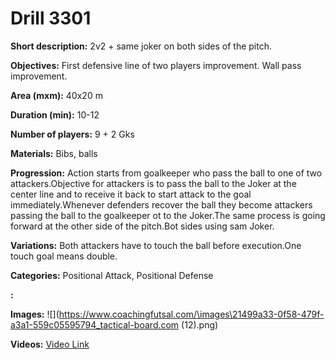 # Drill 3301

**Short description:**
2v2 + same joker on both sides of the pitch.

**Objectives:**
First defensive line of two players improvement. Wall pass improvement.

**Area (mxm):**
40x20 m

**Duration (min):**
10-12

**Number of players:**
9 + 2 Gks

**Materials:**
Bibs, balls

**Progression:**
Action starts from goalkeeper who pass the ball to one of two attackers.Objective for attackers is to pass the ball to the Joker at the center line and to receive it back to start attack to the goal immediately.Whenever defenders recover the ball they become attackers passing the ball to the goalkeeper ot to the Joker.The same process is going forward at the other side of the pitch.Bot sides using sam Joker.

**Variations:**
Both attackers have to touch the ball before execution.One touch goal means double.

**Categories:**
Positional Attack, Positional Defense

**:**


**Images:**
![](https://www.coachingfutsal.com/\images\21499a33-0f58-479f-a3a1-559c05595794_tactical-board.com (12).png)

**Videos:**
[Video Link](https://www.youtube.com/embed/PRz4zekTLXk)

